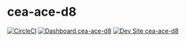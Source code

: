 # cea-ace-d8

[![CircleCI](https://circleci.com/gh/jdelon02/cea-ace-d8.svg?style=shield)](https://circleci.com/gh/jdelon02/cea-ace-d8)
[![Dashboard cea-ace-d8](https://img.shields.io/badge/dashboard-cea_ace_d8-yellow.svg)](https://dashboard.pantheon.io/sites/9e8d29f1-4bc4-4479-9e2b-66d9734e555b#dev/code)
[![Dev Site cea-ace-d8](https://img.shields.io/badge/site-cea_ace_d8-blue.svg)](http://dev-cea-ace-d8.pantheonsite.io/)